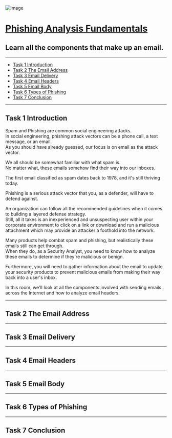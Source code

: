 ![image](https://user-images.githubusercontent.com/51442719/200470757-30173478-b9d7-4f16-bb82-3287f2658603.png)

# [Phishing Analysis Fundamentals](https://tryhackme.com/room/phishingemails1tryoe)

## Learn all the components that make up an email.

---

- [Task 1  Introduction](#task-1--introduction)
- [Task 2  The Email Address](#task-2--the-email-address)
- [Task 3  Email Delivery](#task-3--email-delivery)
- [Task 4  Email Headers](#task-4--email-headers)
- [Task 5  Email Body](#task-5--email-body)
- [Task 6  Types of Phishing](#task-6--types-of-phishing)
- [Task 7  Conclusion](#task-7--conclusion)

---

## Task 1  Introduction


Spam and Phishing are common social engineering attacks.  
In social engineering, phishing attack vectors can be a phone call, a text message, or an email.  
As you should have already guessed, our focus is on email as the attack vector.  

We all should be somewhat familiar with what spam is.  
No matter what, these emails somehow find their way into our inboxes. 

The first email classified as spam dates back to 1978, and it's still thriving today. 

Phishing is a serious attack vector that you, as a defender, will have to defend against.

An organization can follow all the recommended guidelines when it comes to building a layered defense strategy.  
Still, all it takes is an inexperienced and unsuspecting user within your corporate environment to click on a link or download and run a malicious attachment which may provide an attacker a foothold into the network. 

Many products help combat spam and phishing, but realistically these emails still can get through.  
When they do, as a Security Analyst, you need to know how to analyze these emails to determine if they're malicious or benign.

Furthermore, you will need to gather information about the email to update your security products to prevent malicious emails from making their way back into a user's inbox. 

In this room, we'll look at all the components involved with sending emails across the Internet and how to analyze email headers. 


---

## Task 2  The Email Address

---

## Task 3  Email Delivery

---

## Task 4  Email Headers

---

## Task 5  Email Body

---

## Task 6  Types of Phishing

---

## Task 7  Conclusion

